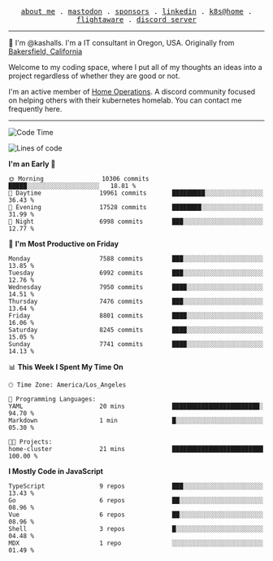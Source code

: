 <p align="center">
  <samp>
    <a href="https://jordanjones.org/">about me</a> .
    <a rel="me" href="https://mastodon.social/@kashall">mastodon</a> .
    <a href="https://github.com/sponsors/kashalls">sponsors</a> .
    <a href="https://linkedin.com/in/jordpjones">linkedin</a> .
    <a href="https://github.com/kashalls/home-cluster">k8s@home</a> .
    <a href="https://flightaware.com/adsb/stats/user/kashalls">flightaware</a> .
    <a href="https://discord.gg/V2WrCfqba9">discord server</a>
  </samp>
</p>

----------------------------------------------------------------

:wave: I'm @kashalls. I'm a IT consultant in Oregon, USA. Originally from [Bakersfield, California](https://maps.app.goo.gl/QQMtywTWghpXB6Tu6)

Welcome to my coding space, where I put all of my thoughts an ideas into a project regardless of whether they are good or not.

I'm an active member of [Home Operations](https://discord.gg/home-operations). A discord community focused on helping others with their kubernetes homelab. You can contact me frequently here.

----------------------------------------------------------------
<!--START_SECTION:waka-->
![Code Time](http://img.shields.io/badge/Code%20Time-2%2C172%20hrs%2057%20mins-blue)

![Lines of code](https://img.shields.io/badge/From%20Hello%20World%20I%27ve%20Written-9.6%20million%20lines%20of%20code-blue)

**I'm an Early 🐤** 

```text
🌞 Morning                10306 commits       █████░░░░░░░░░░░░░░░░░░░░   18.81 % 
🌆 Daytime                19961 commits       █████████░░░░░░░░░░░░░░░░   36.43 % 
🌃 Evening                17528 commits       ████████░░░░░░░░░░░░░░░░░   31.99 % 
🌙 Night                  6998 commits        ███░░░░░░░░░░░░░░░░░░░░░░   12.77 % 
```
📅 **I'm Most Productive on Friday** 

```text
Monday                   7588 commits        ███░░░░░░░░░░░░░░░░░░░░░░   13.85 % 
Tuesday                  6992 commits        ███░░░░░░░░░░░░░░░░░░░░░░   12.76 % 
Wednesday                7950 commits        ████░░░░░░░░░░░░░░░░░░░░░   14.51 % 
Thursday                 7476 commits        ███░░░░░░░░░░░░░░░░░░░░░░   13.64 % 
Friday                   8801 commits        ████░░░░░░░░░░░░░░░░░░░░░   16.06 % 
Saturday                 8245 commits        ████░░░░░░░░░░░░░░░░░░░░░   15.05 % 
Sunday                   7741 commits        ████░░░░░░░░░░░░░░░░░░░░░   14.13 % 
```


📊 **This Week I Spent My Time On** 

```text
🕑︎ Time Zone: America/Los_Angeles

💬 Programming Languages: 
YAML                     20 mins             ████████████████████████░   94.70 % 
Markdown                 1 min               █░░░░░░░░░░░░░░░░░░░░░░░░   05.30 % 

🐱‍💻 Projects: 
home-cluster             21 mins             █████████████████████████   100.00 % 
```

**I Mostly Code in JavaScript** 

```text
TypeScript               9 repos             ███░░░░░░░░░░░░░░░░░░░░░░   13.43 % 
Go                       6 repos             ██░░░░░░░░░░░░░░░░░░░░░░░   08.96 % 
Vue                      6 repos             ██░░░░░░░░░░░░░░░░░░░░░░░   08.96 % 
Shell                    3 repos             █░░░░░░░░░░░░░░░░░░░░░░░░   04.48 % 
MDX                      1 repo              ░░░░░░░░░░░░░░░░░░░░░░░░░   01.49 % 
```




<!--END_SECTION:waka-->